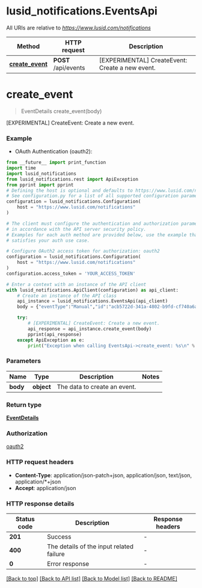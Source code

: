 # lusid_notifications.EventsApi

All URIs are relative to *https://www.lusid.com/notifications*

Method | HTTP request | Description
------------- | ------------- | -------------
[**create_event**](EventsApi.md#create_event) | **POST** /api/events | [EXPERIMENTAL] CreateEvent: Create a new event.


# **create_event**
> EventDetails create_event(body)

[EXPERIMENTAL] CreateEvent: Create a new event.

### Example

* OAuth Authentication (oauth2):
```python
from __future__ import print_function
import time
import lusid_notifications
from lusid_notifications.rest import ApiException
from pprint import pprint
# Defining the host is optional and defaults to https://www.lusid.com/notifications
# See configuration.py for a list of all supported configuration parameters.
configuration = lusid_notifications.Configuration(
    host = "https://www.lusid.com/notifications"
)

# The client must configure the authentication and authorization parameters
# in accordance with the API server security policy.
# Examples for each auth method are provided below, use the example that
# satisfies your auth use case.

# Configure OAuth2 access token for authorization: oauth2
configuration = lusid_notifications.Configuration(
    host = "https://www.lusid.com/notifications"
)
configuration.access_token = 'YOUR_ACCESS_TOKEN'

# Enter a context with an instance of the API client
with lusid_notifications.ApiClient(configuration) as api_client:
    # Create an instance of the API class
    api_instance = lusid_notifications.EventsApi(api_client)
    body = {"eventType":"Manual","id":"acb5722d-341a-4802-b9fd-cf740a6a7797","message":"TestMessage","subject":"TestSubject","eventTime":"2021-08-27T17:39:02.9427036+01:00"} # object | The data to create an event.

    try:
        # [EXPERIMENTAL] CreateEvent: Create a new event.
        api_response = api_instance.create_event(body)
        pprint(api_response)
    except ApiException as e:
        print("Exception when calling EventsApi->create_event: %s\n" % e)
```

### Parameters

Name | Type | Description  | Notes
------------- | ------------- | ------------- | -------------
 **body** | **object**| The data to create an event. | 

### Return type

[**EventDetails**](EventDetails.md)

### Authorization

[oauth2](../README.md#oauth2)

### HTTP request headers

 - **Content-Type**: application/json-patch+json, application/json, text/json, application/*+json
 - **Accept**: application/json

### HTTP response details
| Status code | Description | Response headers |
|-------------|-------------|------------------|
**201** | Success |  -  |
**400** | The details of the input related failure |  -  |
**0** | Error response |  -  |

[[Back to top]](#) [[Back to API list]](../README.md#documentation-for-api-endpoints) [[Back to Model list]](../README.md#documentation-for-models) [[Back to README]](../README.md)

